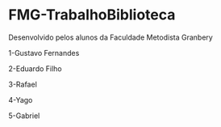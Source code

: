 # FMG-TrabalhoBiblioteca
Desenvolvido pelos alunos da Faculdade Metodista Granbery

1-Gustavo Fernandes 

2-Eduardo Filho

3-Rafael

4-Yago

5-Gabriel

